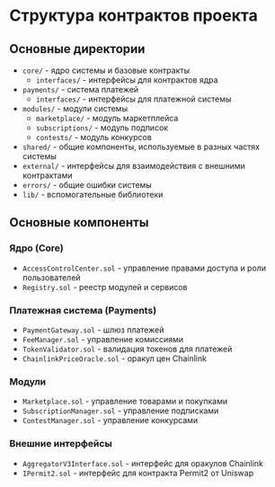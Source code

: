 # Структура контрактов проекта

## Основные директории

- `core/` - ядро системы и базовые контракты
  - `interfaces/` - интерфейсы для контрактов ядра
- `payments/` - система платежей
  - `interfaces/` - интерфейсы для платежной системы
- `modules/` - модули системы
  - `marketplace/` - модуль маркетплейса
  - `subscriptions/` - модуль подписок
  - `contests/` - модуль конкурсов
- `shared/` - общие компоненты, используемые в разных частях системы
- `external/` - интерфейсы для взаимодействия с внешними контрактами
- `errors/` - общие ошибки системы
- `lib/` - вспомогательные библиотеки

## Основные компоненты

### Ядро (Core)

- `AccessControlCenter.sol` - управление правами доступа и роли пользователей
- `Registry.sol` - реестр модулей и сервисов

### Платежная система (Payments)

- `PaymentGateway.sol` - шлюз платежей
- `FeeManager.sol` - управление комиссиями
- `TokenValidator.sol` - валидация токенов для платежей
- `ChainlinkPriceOracle.sol` - оракул цен Chainlink

### Модули

- `Marketplace.sol` - управление товарами и покупками
- `SubscriptionManager.sol` - управление подписками
- `ContestManager.sol` - управление конкурсами

### Внешние интерфейсы

- `AggregatorV3Interface.sol` - интерфейс для оракулов Chainlink
- `IPermit2.sol` - интерфейс для контракта Permit2 от Uniswap

